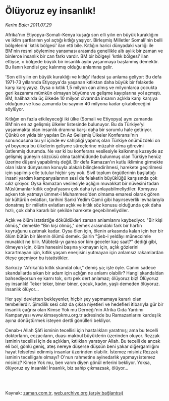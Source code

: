 # Ölüyoruz  ey insanlık!

*Kerim Balcı 2011.07.29*

<td class="columnist-detail">
<p>Afrika'nın Etiyopya-Somali-Kenya kuşağı son elli yılın en büyük kuraklığını ve iklim şartlarının yol açtığı kıtlığı yaşıyor. Birleşmiş Milletler Somali'nin belli bölgelerini 'kıtlık bölgesi' ilan etti bile. Kıtlığın harici dünyadaki varlığı ile BM'nin resmi söylemine yansıması arasında genellikle altı aylık bir zaman ve binlerce insanlık bir can farkı vardır. BM bir bölgeyi 'kıtlık bölgesi' ilan ettiyse, o bölgede büyük bir insanlık ayıbı yaşanmaya başlanmış demektir. Bu ilanın kendisi geç kalınmış olduğu anlamına gelir.</p>
<p>
<div id="haberMetinDiv">
<p>'Son elli yılın en büyük kuraklığı ve kıtlığı' ifadesi şu anlama geliyor: Bu defa 1971-73 yıllarında Etiyopya'da yaşanan kıtlıktan daha büyük bir felaketle karşı karşıyayız. Oysa o kıtlık 1,5 milyon can almış ve milyonlarca çocukta geri kazanımı mümkün olmayan büyüme ve gelişme kayıplarına yol açmıştı. BM, halihazırda üç ülkede 10 milyon civarında insanın açlıkla karşı karşıya olduğunu ve kısa zamanda bu sayının 40 milyona kadar çıkabileceğini söylüyor.
<p>Kıtlığın en fazla etkileyeceği iki ülke (Somali ve Etiyopya) aynı zamanda BM'nin en az gelişmiş ülkeler listesinde bulunuyor. Bu da Türkiye'yi yaşanmakta olan insanlık dramına karşı daha bir sorumlu hale getiriyor. Çünkü on yılda bir yapılan En Az Gelişmiş Ülkeler Konferansı'nın sonuncusuna bu yıl içinde ev sahipliği yapmış olan Türkiye önümüzdeki on yıl boyunca bu ülkelerin gelişme süreçlerine müzahir olma görevini üstlenmiş durumda. Ne var ki bu konferans vesilesiyle kalkınmış kuzeyde az gelişmiş güneyin sözcüsü olma taahhüdünde bulunmuş olan Türkiye henüz üzerine düşeni yapabilmiş değil. Bir defa Ramazan'ın kutlu iklimine girmekte olan İslam dünyasının konuyla alakalı bilinçlendirilmesi, harekete geçirilmesi için yapılmış elle tutulur hiçbir şey yok. Sivil toplum örgütlerinin başlattığı insani yardım kampanyalarının sesi de felaketin büyüklüğü karşısında çok cılız çıkıyor. Oysa Ramazan vesilesiyle açlığın muvakkat bir nüvesini tadan Müslümanlar kıtlık coğrafyasını çok daha iyi anlayabilmeliydiler. Komşusu açken tok yatmayı ümmet-i Muhammed'den olmama emaresi olarak gören bir kültürün evlatları, tarihini Sanki Yedim Camii gibi hayırseverlik levhalarıyla donatmış bir milletin evlatları açlık ve kıtlık söz konusu olduğunda çok daha hızlı, çok daha kararlı bir şekilde harekete geçebilmeliydiler.
<p>Açlık ve ölüm istatistiğe döküldükleri zaman anlamlarını kaybediyor. "Bir kişi ölmüş," demekle "Bin kişi ölmüş," demek arasındaki fark bir harfin kuyruğunu uzatmak kadar. Oysa ölen için, ölenin arkasında kalan için her bir ölüm bütün bir âlemin ölümü demek. Şairin "Şeb-i yeldâyı müneccimle muvakkit ne bilir. Mübtelâ-yı gama sor kim geceler kaç saat?" dediği gibi, ölmeyen için, ölüm hanesini başına yıkmayan için, açlık gözlerini karartmayan için, kıtlık yaşam enerjisini yutmayan için anlamsız rakamlardan öteye geçmiyor bu istatistikler.
<p>Sarkozy "Afrika'da kıtlık skandal olur," demiş ya; işte öyle. Canını sadece skandallarda sıkan bir adam için açlığın ne anlamı olabilir? Hangi skandaldan bahsediyorsun ey karnı tok, sırtı pek dert anlamaz; ölüyoruz biz! Ölüyoruz ey insanlık! Teker teker, biner biner, çocuk, kadın, yaşlı demeden ölüyoruz. İnsanlık ölüyor...
<p>Her şeyi devletten bekleyenler, hiçbir şey yapmamaya kararlı olan tembellerdir. Şimdilik sesi cılız da çıksa niyetleri ve hedefleri itibarıyla gür bir insanlık çağrısı olan Kimse Yok mu Derneği'nin Afrika Gıda Yardımı Kampanyası www.kimseyokmu.org.tr adresinde bu Ramazanlarını kardeşlik ayına dönüştürmek isteyen dertli gönülleri bekliyor.
<p>Cenab-ı Allah Şâfi isminin tecellisi için hastalıkları yaratmış; ama bu tecelli doktorların, eczacıların, duası makbul büyüklerin üzerinden oluyor. Rezzak isminin tecellisi için de açlıkları, kıtlıkları yaratıyor Allah. Bu tecelli de ancak eli bol, gönlü geniş, ateş nereye düşerse düşsün beni yakar diğergamlığını hayat felsefesi edinmiş insanlar üzerinden olabilir. İstemez misiniz Rezzak isminin tecelligahı olmayı? O'nun rahmetine ayinedarlık yapmayı istemez misiniz? Kimse Yok mu, ben varım diyen gönül erlerini bekliyor. Yoksa, ölüyoruz ey insanlık! İnsanlık, biz sahip çıkmazsak, ölüyor... </p></p></p></p></p></p></div>
</p>


<p><br>
		 </br></p></td>

Kaynak: [zaman.com.tr](http://zaman.com.tr/yazar.do?yazino=1163207), [web.archive.org (arşiv bağlantısı)](http://web.archive.org/web/20111213094338/http://zaman.com.tr/yazar.do?yazino=1163207)
